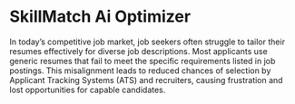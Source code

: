 # SkillMatch Ai Optimizer
In today’s competitive job market, job seekers often struggle to tailor their resumes effectively for diverse job descriptions. Most applicants use generic resumes that fail to meet the specific requirements listed in job postings. This misalignment leads to reduced chances of selection by Applicant Tracking Systems (ATS) and recruiters, causing frustration and lost opportunities for capable candidates.
